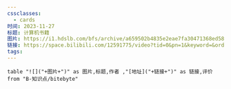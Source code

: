 ```yaml
---
cssclasses:
  - cards
时间: 2023-11-27
标题: 计算机书籍
图片: https://i1.hdslb.com/bfs/archive/a659502b4835e2eae7fa30471368ed580f798620.jpg@518w_290h_1c_!web-video-share-cover.avif
链接: https://space.bilibili.com/12591775/video?tid=0&pn=1&keyword=&order=pubdate
tags:
---
```


```dataview
table "![]("+图片+")" as 图片,标题,作者 ,"[地址]("+链接+")" as 链接,评价
from "B-知识点/bitebyte"
```

